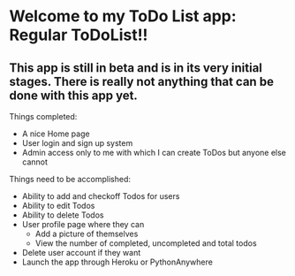 # Welcome to my ToDo List app: Regular ToDoList!!

## This app is still in beta and is in its very initial stages. There is really not anything that can be done with this app yet.

Things completed:
  * A nice Home page
  * User login and sign up system
  * Admin access only to me with which I can create ToDos but anyone else cannot
  
 Things need to be accomplished:
  * Ability to add and checkoff Todos for users
  * Ability to edit Todos
  * Ability to delete Todos
  * User profile page where they can
    * Add a picture of themselves
    * View the number of completed, uncompleted and total todos
  * Delete user account if they want
  * Launch the app through Heroku or PythonAnywhere
